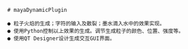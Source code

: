     # mayaDynamicPlugin

    ● 粒子火焰的生成；字符的输入及散裂；墨水滴入水中的效果实现。
    ● 使用Python控制以上效果的生成。调节生成粒子的颜色、位置、强度等。
    ● 使用QT Designer设计生成交互GUI界面。

